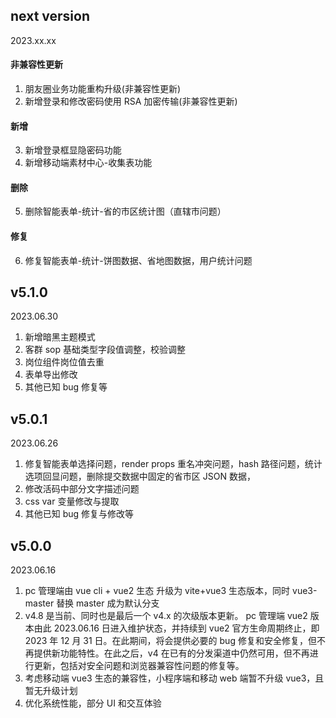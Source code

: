 ## next version

2023.xx.xx

#### 非兼容性更新

1. 朋友圈业务功能重构升级(非兼容性更新)
2. 新增登录和修改密码使用 RSA 加密传输(非兼容性更新)

#### 新增

3. 新增登录框显隐密码功能
4. 新增移动端素材中心-收集表功能

#### 删除

5. 删除智能表单-统计-省的市区统计图（直辖市问题）

#### 修复

6. 修复智能表单-统计-饼图数据、省地图数据，用户统计问题

## v5.1.0

2023.06.30

1. 新增暗黑主题模式
2. 客群 sop 基础类型字段值调整，校验调整
3. 岗位组件岗位值去重
4. 表单导出修改
5. 其他已知 bug 修复等

## v5.0.1

2023.06.26

1. 修复智能表单选择问题，render props 重名冲突问题，hash 路径问题，统计选项回显问题，删除提交数据中固定的省市区 JSON 数据，
2. 修改活码中部分文字描述问题
3. css var 变量修改与提取
4. 其他已知 bug 修复与修改等

## v5.0.0

2023.06.16

1. pc 管理端由 vue cli + vue2 生态 升级为 vite+vue3 生态版本，同时 vue3-master 替换 master 成为默认分支
2. v4.8 是当前、同时也是最后一个 v4.x 的次级版本更新。 pc 管理端 vue2 版本由此 2023.06.16 日进入维护状态，并持续到 vue2 官方生命周期终止，即 2023 年 12 月 31 日。在此期间，将会提供必要的 bug 修复和安全修复，但不再提供新功能特性。在此之后，v4 在已有的分发渠道中仍然可用，但不再进行更新，包括对安全问题和浏览器兼容性问题的修复等。
3. 考虑移动端 vue3 生态的兼容性，小程序端和移动 web 端暂不升级 vue3，且暂无升级计划
4. 优化系统性能，部分 UI 和交互体验
